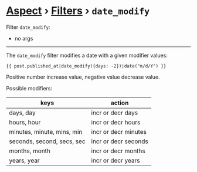 [Aspect](./../../readme.md) › [Filters](./../filters.md) › `date_modify`
==================

<!-- {% raw %} -->

Filter `date_modify`:
* no args

---

The `date_modify` filter modifies a date with a given modifier values:

```twig
{{ post.published_at|date_modify({days: -2})|date("m/d/Y") }}
```

Positive number increase value, negative value decrease value.

Possible modifiers:

| keys | action |
|------|--------|
| days, day | incr or decr days |
| hours, hour  | incr or decr hours  |
| minutes, minute, mins, min | incr or decr minutes  |
| seconds, second, secs, sec | incr or decr seconds |
| months, month  | incr or decr months  |
| years, year  | incr or decr years  |

<!-- {% endraw %} -->